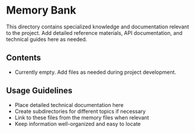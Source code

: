 # Memory Bank

This directory contains specialized knowledge and documentation relevant to the project. Add detailed reference materials, API documentation, and technical guides here as needed.

## Contents

- Currently empty. Add files as needed during project development.

## Usage Guidelines

- Place detailed technical documentation here
- Create subdirectories for different topics if necessary
- Link to these files from the memory files when relevant
- Keep information well-organized and easy to locate
